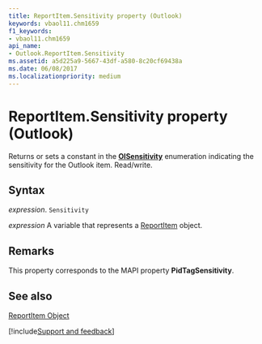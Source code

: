 ```yaml
---
title: ReportItem.Sensitivity property (Outlook)
keywords: vbaol11.chm1659
f1_keywords:
- vbaol11.chm1659
api_name:
- Outlook.ReportItem.Sensitivity
ms.assetid: a5d225a9-5667-43df-a580-8c20cf69438a
ms.date: 06/08/2017
ms.localizationpriority: medium
---
```



# ReportItem.Sensitivity property (Outlook)

Returns or sets a constant in the **[OlSensitivity](Outlook.OlSensitivity.md)** enumeration indicating the sensitivity for the Outlook item. Read/write.


## Syntax

_expression_. `Sensitivity`

_expression_ A variable that represents a [ReportItem](Outlook.ReportItem.md) object.


## Remarks

This property corresponds to the MAPI property **PidTagSensitivity**.


## See also


[ReportItem Object](Outlook.ReportItem.md)

[!include[Support and feedback](~/includes/feedback-boilerplate.md)]